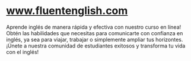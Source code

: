 # www.fluentenglish.com
Aprende inglés de manera rápida y efectiva con nuestro curso en línea! Obtén las habilidades que necesitas para comunicarte con confianza en inglés, ya sea para viajar, trabajar o simplemente ampliar tus horizontes. ¡Únete a nuestra comunidad de estudiantes exitosos y transforma tu vida con el inglés!
